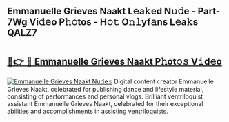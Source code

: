 ## Emmanuelle Grieves Naakt L𝚎a𝚔ed N𝚞𝚍e - Part-7Wg Vi𝚍𝚎o P𝚑𝚘tos - H𝚘𝚝 O𝚗𝚕yf𝚊ns L𝚎a𝚔s QALZ7

# <h2><a href="http://kf1hek.oniu.top/?m=Emmanuelle+Grieves+Naakt">🔗👉 🔴 Emmanuelle Grieves Naakt P𝚑ot𝚘𝚜 V𝚒d𝚎o</a></h2>

[![Emmanuelle Grieves Naakt Nu𝚍e𝚜](https://i.imgur.com/0qMVB7G.gif)](http://kf1hek.oniu.top/?m=Emmanuelle+Grieves+Naakt)
Digital content creator Emmanuelle Grieves Naakt, celebrated for publishing dance and lifestyle material, consisting of performances and personal vlogs. Brilliant ventriloquist assistant Emmanuelle Grieves Naakt, celebrated for their exceptional abilities and accomplishments in assisting ventriloquists.  
